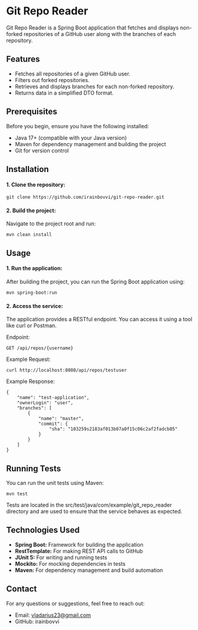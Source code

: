 # Git Repo Reader

Git Repo Reader is a Spring Boot application that fetches and displays non-forked repositories of a GitHub user along with the branches of each repository.

## Features

* Fetches all repositories of a given GitHub user.
* Filters out forked repositories.
* Retrieves and displays branches for each non-forked repository.
* Returns data in a simplified DTO format.

## Prerequisites

Before you begin, ensure you have the following installed:

* Java 17+ (compatible with your Java version)
* Maven for dependency management and building the project
* Git for version control

## Installation

#### 1. Clone the repository:

`git clone https://github.com/irainbovvi/git-repo-reader.git`

#### 2. Build the project:

Navigate to the project root and run:

`mvn clean install`

## Usage

#### 1. Run the application:

After building the project, you can run the Spring Boot application using:

`mvn spring-boot:run`

#### 2. Access the service:

The application provides a RESTful endpoint. You can access it using a tool like curl or Postman.

Endpoint:

`GET /api/repos/{username}`

Example Request:

`curl http://localhost:8080/api/repos/testuser`

Example Response:

```
{
    "name": "test-application",
    "ownerLogin": "user",
    "branches": [
        {
            "name": "master",
            "commit": {
                "sha": "103259s2183af013b07a0f15c06c2af2fadcb05"
            }
        }
    ]
}
```

## Running Tests

You can run the unit tests using Maven:

`mvn test`

Tests are located in the src/test/java/com/example/git_repo_reader directory and are used to ensure that the service behaves as expected.

## Technologies Used
* **Spring Boot:** Framework for building the application
* **RestTemplate:** For making REST API calls to GitHub
* **JUnit 5:** For writing and running tests
* **Mockito:** For mocking dependencies in tests
* **Maven:** For dependency management and build automation

## Contact

For any questions or suggestions, feel free to reach out:
* Email: vladarius23@gmail.com
* GitHub: irainbovvi
